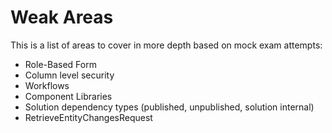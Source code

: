 # Weak Areas

This is a list of areas to cover in more depth based on mock exam attempts:

- Role-Based Form
- Column level security
- Workflows
- Component Libraries
- Solution dependency types (published, unpublished, solution internal)
- RetrieveEntityChangesRequest
